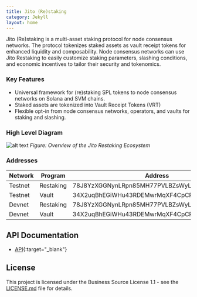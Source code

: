 ```yaml
---
title: Jito (Re)staking
category: Jekyll
layout: home
---
```


Jito (Re)staking is a multi-asset staking protocol for node consensus networks. The protocol tokenizes staked assets as
vault receipt tokens for enhanced liquidity and composability. Node consensus networks can use Jito Restaking to easily
customize staking parameters, slashing conditions, and economic incentives to tailor their security and tokenomics.

### Key Features

- Universal framework for (re)staking SPL tokens to node consensus networks on Solana and SVM chains.
- Staked assets are tokenized into Vault Receipt Tokens (VRT)
- Flexible opt-in from node consensus networks, operators, and vaults for staking and slashing.

### High Level Diagram

![alt text](/assets/images/opt_in.png)
*Figure: Overview of the Jito Restaking Ecosystem*


### Addresses

| Network | Program   | Address                                      | Version |
|---------|-----------|----------------------------------------------|---------|
| Testnet | Restaking | 78J8YzXGGNynLRpn85MH77PVLBZsWyLCHZAXRvKaB6Ng | 0.0.1   |
| Testnet | Vault     | 34X2uqBhEGiWHu43RDEMwrMqXF4CpCPEZNaKdAaUS9jx | 0.0.1   |
| Devnet  | Restaking | 78J8YzXGGNynLRpn85MH77PVLBZsWyLCHZAXRvKaB6Ng | 0.0.1   |
| Devnet  | Vault     | 34X2uqBhEGiWHu43RDEMwrMqXF4CpCPEZNaKdAaUS9jx | 0.0.1   |


## API Documentation

- [API](api/jito_jsm_core/index.html){:target="_blank"}

## License

This project is licensed under the Business Source License 1.1 - see the [LICENSE.md](../LICENSE.md) file for details.
